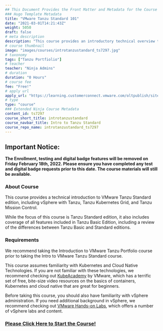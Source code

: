 ```yaml
---
## This Document Provides the Front Matter and Metadata for the Course Information page used in the modernapps.ninja homepage and the member profile page.
### Hugo Template Metadata
title: "VMware Tanzu Standard 101"
date: "2021-03-01T14:21:43Z"
weight: 5050
draft: false
# meta description
description: "This course provides an introductory technical overview to VMware Tanzu Basic and Tanzu Standard"
# course thumbnail
image: "images/courses/introtanzustandard_ts7297.jpg"
# taxonomy
tags: ["Tanzu Portfiolio"]
# teacher
teacher: "Ninja Admins"
# duration
duration: "0 Hours"
# course fee
fee: "Free!"
# apply url
apply_url: "https://learning.customerconnect.vmware.com/oltpublish/site/program.do?dispatch=showCourseSession&id=64c762e8-c070-11ec-b5a6-0cc47a352292"
# type
type: "course"
### Extended Ninja Course Metadata
content_id: ts7297
course_short_title: introtanzustandard
course_navbar_title: Intro to Tanzu Standard
course_repo_name: introtanzustandard_ts7297
---  
```


## Important Notice: 

**The Enrollment, testing and digital badge features will be removed on Friday February 18th, 2022. Please ensure you have completed any test and digital badge requests prior to this date. The course materials will still be available.**

### About Course

This course provides a technical introduction to VMware Tanzu Standard edition, including vSphere with Tanzu, Tanzu Kubernetes Grid, and Tanzu Mission Control. 

While the focus of this course is Tanzu Standard edition, it also includes coverage of all features included in Tanzu Basic Edition, including a review of the differences between Tanzu Basic and Standard editions. 

### Requirements

We recommend taking the Introduction to VMware Tanzu Portfolio course prior to taking the Intro to VMware Tanzu Standard course.

This course assumes familiarity with Kubernetes and Cloud Native Technologies. If you are not familiar with these technologies, we recommend checking out [KubeAcademy](https://kube.academy/courses) by VMware, which has a terrific set of free, bite-size video resources on the basics of containers, Kubernetes and cloud native that are great for beginners.

Before taking this course, you should also have familiarity with vSphere administration. If you need additional background in vSphere, we recommend checking out [VMware Hands-on Labs](https://labs.hol.vmware.com/HOL/catalogs/catalog/1887), which offers a number of vSphere labs and content.

### [Please Click Here to Start the Course!](https://modernapps.ninja/introtanzustandard_ts7297/)
